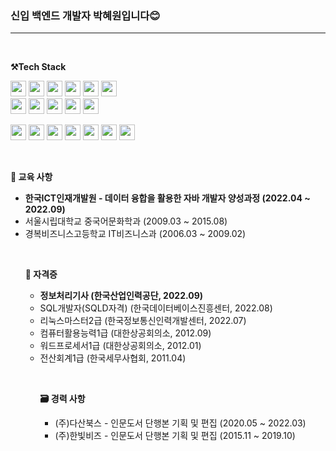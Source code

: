 <h3><p>
 신입 백엔드 개발자 박혜원입니다😊
</p></h3> <hr>
<br>

<p>
    <Strong>⚒️Tech Stack </Strong><br>
</p>

<p display="inline-block">
    <img src="https://img.shields.io/badge/JAVA-007396?style=for-the-badge&logo=java&logoColor=white" height="25px;"> 
    <img src="https://img.shields.io/badge/Spring-6DB33F?style=for-the-badge&logo=Spring&logoColor=white" height="25px;">
    <img src="https://img.shields.io/badge/SpringBoot-6DB33F?style=for-the-badge&logo=SpringBoot&logoColor=white" height="25px;">
    <img src="https://img.shields.io/badge/mysql-4479A1?style=for-the-badge&logo=mysql&logoColor=white" height="25px;">
    <img src="https://img.shields.io/badge/oracle-F80000?style=for-the-badge&logo=Oracle&logoColor=white" height="25px;">
    <img src="https://img.shields.io/badge/MyBatis-343434?style=for-the-badge&logo&logoColor=white" height="25px;"><br>
    <img src="https://img.shields.io/badge/JSP-4B4B77?style=for-the-badge&logo&logoColor=white" height="25px;">
    <img src="https://img.shields.io/badge/Servlet-FF7800?style=for-the-badge&logo=Stripe&logoColor=white" height="25px;">
    <img src="https://img.shields.io/badge/RestAPI-36B6E5?style=for-the-badge&logo&logoColor=white" height="25px;">
    <img src="https://img.shields.io/badge/Maven-C71A36?style=for-the-badge&logo=Apache Maven&logoColor=white" height="25px;">
    <img src="https://img.shields.io/badge/tomcat-F8DC75?style=for-the-badge&logo=Apache Tomcat&logoColor=black" height="25px;">
</p>

<p display="inline-block">
  <img src="https://img.shields.io/badge/javascript-F7DF1E?style=for-the-badge&logo=javascript&logoColor=black" height="25px;">
  <img src="https://img.shields.io/badge/css-1572B6?style=for-the-badge&logo=css3&logoColor=white" height="25px;">
  <img src="https://img.shields.io/badge/html5-E34F26?style=for-the-badge&logo=html5&logoColor=white" height="25px;">
  <img src="https://img.shields.io/badge/jquery-0769AD?style=for-the-badge&logo=jQuery&logoColor=white" height="25px;">
  <img src="https://img.shields.io/badge/bootstrap-7952B3?style=for-the-badge&logo=Bootstrap&logoColor=white" height="25px;">
  <img src="https://img.shields.io/badge/json-000000?style=for-the-badge&logo=JSON&logoColor=white" height="25px;">
  <img src="https://img.shields.io/badge/ajax-00A8E1?style=for-the-badge&logo=y&logoColor=white" height="25px;">
</p>

<br>
<p>
    <Strong>📗 교육 사항 </Strong><br>
</p>
<p display="inline-block">
 <ul>
  <li><b>한국ICT인재개발원 - 데이터 융합을 활용한 자바 개발자 양성과정 (2022.04 ~ 2022.09)</b></li>
  <li>서울시립대학교 중국어문화학과 (2009.03 ~ 2015.08)</li>
  <li>경복비즈니스고등학교 IT비즈니스과 (2006.03 ~ 2009.02)</li>
</p>
<br>

<p>
    <Strong>📝 자격증 </Strong><br>
</p>
<p display="inline-block">
 <ul>
  <li><b>정보처리기사 (한국산업인력공단, 2022.09)</b></li>
  <li>SQL개발자(SQLD자격) (한국데이터베이스진흥센터, 2022.08)</li>
  <li>리눅스마스터2급 (한국정보통신인력개발센터, 2022.07)</li>
  <li>컴퓨터활용능력1급 (대한상공회의소, 2012.09)</li>
  <li>워드프로세서1급 (대한상공회의소, 2012.01)</li>
  <li>전산회계1급 (한국세무사협회, 2011.04)</li>
</p>
<br>

<p>
    <Strong>🗃️ 경력 사항 </Strong><br>
</p>
<p display="inline-block">
 <ul>
  <li>(주)다산북스 - 인문도서 단행본 기획 및 편집 (2020.05 ~ 2022.03)</li>
  <li>(주)한빛비즈 - 인문도서 단행본 기획 및 편집 (2015.11 ~ 2019.10)</li>
</p>
<br>
